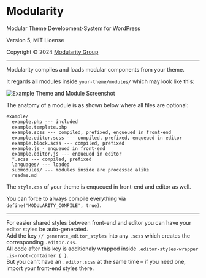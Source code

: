 
# Modularity

Modular Theme Development-System for WordPress

Version 5, MIT License

Copyright © 2024 [Modularity Group](https://modularity.group)

---

Modularity compiles and loads modular components from your theme. 

It regards all modules inside `your-theme/modules/` which may look like this:

![Example Theme and Module Screenshot](https://static.modularity.group/modularity-pro-docu-module-example.png)

The anatomy of a module is as shown below where all files are optional:

```
example/
  example.php --- included
  example.template.php
  example.scss --- compiled, prefixed, enqueued in front-end
  example.editor.scss --- compiled, prefixed, enqueued in editor
  example.block.scss --- compiled, prefixed
  example.js - enqueued in front-end
  example.editor.js --- enqueued in editor
  *.scss --- compiled, prefixed
  languages/ --- loaded
  submodules/ --- modules inside are processed alike
  readme.md
```

The `style.css` of your theme is enqueued in front-end and editor as well.

You can force to always compile everything via `define('MODULARITY_COMPILE', true)`.

---

For easier shared styles between front-end and editor you can have your editor styles be auto-generated.  
Add the key `// generate_editor_styles` into any `.scss` which creates the corresponding `.editor.css`.  
All code after this key is additionaly wrapped inside `.editor-styles-wrapper .is-root-container { }`.  
But you can't have an `.editor.scss` at the same time – if you need one, import your front-end styles there.  
